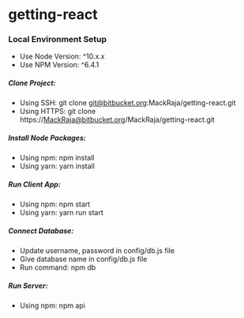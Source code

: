 # getting-react

### Local Environment Setup
* Use Node Version: ^10.x.x
* Use NPM Version: ^6.4.1

##### Clone Project: 

* Using SSH: git clone git@bitbucket.org:MackRaja/getting-react.git
* Using HTTPS: git clone https://MackRaja@bitbucket.org/MackRaja/getting-react.git

##### Install Node Packages:

* Using npm: npm install 
* Using yarn: yarn install

##### Run Client App: 

* Using npm: npm start
* Using yarn: yarn run start

##### Connect Database: 

* Update username, password in config/db.js file 
* Give database name in config/db.js file
* Run command: npm db

##### Run Server: 

* Using npm: npm api